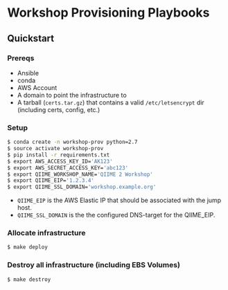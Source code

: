 # Workshop Provisioning Playbooks

## Quickstart

### Prereqs

- Ansible
- conda
- AWS Account
- A domain to point the infrastructure to
- A tarball (`certs.tar.gz`) that contains a valid `/etc/letsencrypt` dir
  (including certs, config, etc.)

### Setup

```bash
$ conda create -n workshop-prov python=2.7
$ source activate workshop-prov
$ pip install -r requirements.txt
$ export AWS_ACCESS_KEY_ID='AK123'
$ export AWS_SECRET_ACCESS_KEY='abc123'
$ export QIIME_WORKSHOP_NAME='QIIME 2 Workshop'
$ export QIIME_EIP='1.2.3.4'
$ export QIIME_SSL_DOMAIN='workshop.example.org'
```

- `QIIME_EIP` is the AWS Elastic IP that should be associated with the jump host.
- `QIIME_SSL_DOMAIN` is the the configured DNS-target for the QIIME_EIP.

### Allocate infrastructure

```bash
$ make deploy
```

### Destroy all infrastructure (including EBS Volumes)

```bash
$ make destroy
```
